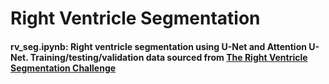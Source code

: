 # Right Ventricle Segmentation 

#### rv_seg.ipynb: Right ventricle segmentation using U-Net and Attention U-Net. Training/testing/validation data sourced from [The Right Ventricle Segmentation Challenge](https://rvsc.projets.litislab.fr/)
